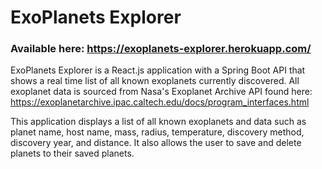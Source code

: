 # ExoPlanets Explorer

### Available here: https://exoplanets-explorer.herokuapp.com/

ExoPlanets Explorer is a React.js application with a Spring Boot API that shows a real time list of all known exoplanets currently discovered. All exoplanet data is sourced from Nasa's Exoplanet Archive API found here: https://exoplanetarchive.ipac.caltech.edu/docs/program_interfaces.html

This application displays a list of all known exoplanets and data such as planet name, host name, mass, radius, temperature, discovery method, discovery year, and distance. It also allows the user to save and delete planets to their saved planets.